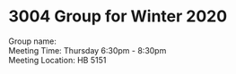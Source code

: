 # 3004 Group for Winter 2020
  Group name:  
  Meeting Time: Thursday 6:30pm - 8:30pm  
  Meeting Location: HB 5151  
